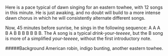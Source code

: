 Here is a pace typical of dawn singing for an eastern towhee, with 12 songs in this minute. He is just awaking, and no doubt will build to a more intense dawn chorus in which he will consistently alternate different songs. 

Now, 45 minutes before sunrise, he sings in the following sequence: A A A B A B B B B B B B. The A song is a typical _drink-your-teeeee_, but the B song is more of a simplified _your-teeeee_, without the first introductory note. 

#####Background
American robin, indigo bunting, another eastern towhee.
